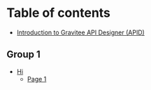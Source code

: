 # Table of contents

* [Introduction to Gravitee API Designer (APID)](README.md)

## Group 1

* [Hi](group-1/hi/README.md)
  * [Page 1](group-1/hi/page-1.md)
